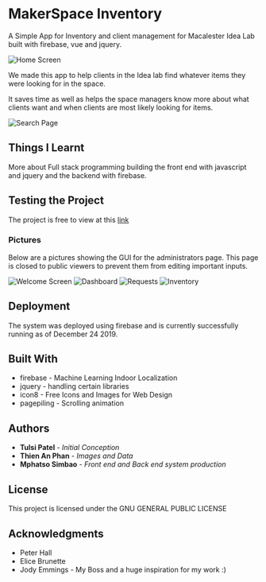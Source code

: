 # MakerSpace Inventory

A Simple App for Inventory and client management for Macalester Idea Lab built with firebase, vue and jquery.

![Home Screen](https://github.com/msimbao/makerspace_inventory/blob/master/screenshots/screen0.png)

We made this app to help clients in the Idea lab find whatever items they were looking for in the space.

It saves time as well as helps the space managers know more about what clients want and when clients are most likely looking for items.

![Search Page](https://github.com/msimbao/makerspace_inventory/blob/master/screenshots/screen5.png)

## Things I Learnt

More about Full stack programming building the front end with javascript and jquery and the backend with firebase.

## Testing the Project 

The project is free to view at this [link](https://msimbao.github.io/makerspace_inventory/#search)

### Pictures

Below are a pictures showing the GUI for the administrators page. This page is closed to public viewers to prevent them from editing important inputs.

![Welcome Screen](https://github.com/msimbao/makerspace_inventory/blob/master/screenshots/screen1.PNG)
![Dashboard](https://github.com/msimbao/makerspace_inventory/blob/master/screenshots/screen2.PNG)
![Requests](https://github.com/msimbao/makerspace_inventory/blob/master/screenshots/screen3.PNG)
![Inventory](https://github.com/msimbao/makerspace_inventory/blob/master/screenshots/screen4.PNG)

## Deployment

The system was deployed using firebase and is currently successfully running as of December 24 2019.

## Built With

* firebase - Machine Learning Indoor Localization
* jquery - handling certain libraries
* icon8 - Free Icons and Images for Web Design
* pagepiling - Scrolling animation



## Authors

* **Tulsi Patel** - *Initial Conception* 
* **Thien An Phan** - *Images and Data* 
* **Mphatso Simbao** - *Front end and Back end system production* 

## License

This project is licensed under the GNU GENERAL PUBLIC LICENSE

## Acknowledgments

* Peter Hall
* Elice Brunette
* Jody Emmings - My Boss and a huge inspiration for my work :)
